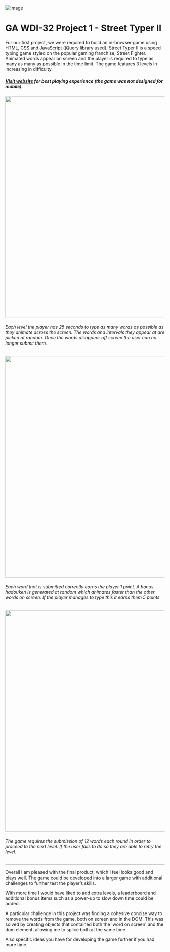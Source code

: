 ![image](https://ga-dash.s3.amazonaws.com/production/assets/logo-9f88ae6c9c3871690e33280fcf557f33.png)

# GA WDI-32 Project 1 - Street Typer II

For our first project, we were required to build an in-browser game using HTML, CSS and JavaScript (jQuery library used). Street Typer II is a speed typing game styled on the popular gaming franchise, Street Fighter. Animated words appear on screen and the player is required to type as many as many as possible in the time limit. The game features 3 levels in increasing in difficulty.

##### [Visit website](https://street-typer.herokuapp.com/) for best playing experience (the game was not designed for mobile).


<p align="center"><img src="https://i.imgur.com/4B5IXRz.png" width="700"></p>

###### Each level the player has 25 seconds to type as many words as possible as they animate across the screen. The words and intervals they appear at are picked at random. Once the words disappear off screen the user can no longer submit them.


<p align="center"><img src="https://imgur.com/Z2mQLZf.png" width="700"></p>

###### Each word that is submitted correctly earns the player 1 point. A bonus hadouken is generated at random which animates faster than the other words on screen. If the player manages to type this it earns them 5 points.

<p align="center"><img src="https://i.imgur.com/bGaEQRJ.png" width="700"></p>


###### The game requires the submission of 12 words each round in order to proceed to the next level. If the user fails to do so they are able to retry the level.

---

Overall I am pleased with the final product, which I feel looks good and plays well. The game could be developed into a larger game with additional challenges to further test the player’s skills.

With more time I would have liked to add extra levels, a leaderboard and additional bonus items such as a power-up to slow down time could be added.

A particular challenge in this project was finding a cohesive concise way to remove the words from the game, both on screen and in the DOM. This was solved by creating objects that contained both the 'word on screen' and the dom element, allowing me to splice both at the same time.


Also specific ideas you have for developing the game further if you had more time.
